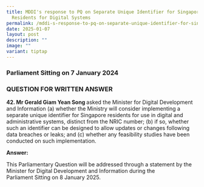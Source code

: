 ```yaml
---
title: MDDI's response to PQ on Separate Unique Identifier for Singapore
  Residents for Digital Systems
permalink: /mddi-s-response-to-pq-on-separate-unique-identifier-for-singapore-residents-for-digital-systems/
date: 2025-01-07
layout: post
description: ""
image: ""
variant: tiptap
---
```

<h3>Parliament Sitting on 7 January 2024</h3>
<h3>QUESTION FOR WRITTEN ANSWER</h3>
<p><strong>42. Mr Gerald Giam Yean Song </strong>asked the Minister for Digital
Development and&nbsp;Information (a) whether the Ministry will consider
implementing a separate unique identifier for Singapore residents for use
in digital and administrative systems, distinct&nbsp;from the NRIC number;
(b) if so, whether such an identifier can be designed to allow updates
or changes following data breaches or leaks; and (c) whether any feasibility&nbsp;studies
have been conducted on such implementation.</p>
<p><strong>Answer:</strong>
</p>
<p>This Parliamentary Question will be addressed through a&nbsp;statement
by the Minister for Digital Development and Information during the Parliament&nbsp;Sitting
on 8 January 2025.</p>